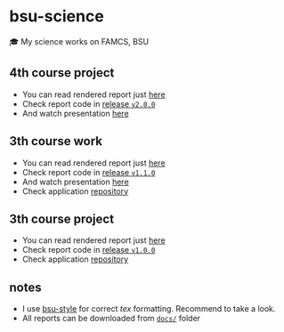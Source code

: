 # bsu-science

🎓 My science works on FAMCS, BSU

## 4th course project

* You can read rendered report just
  [here](https://drapegnik.github.io/bsu-science/4th_course_work.pdf)
* Check report code in
  [release `v2.0.0`](https://github.com/Drapegnik/bsu-science/releases/tag/v2.0.0)
* And watch presentation
  [here](https://docs.google.com/presentation/d/e/2PACX-1vRFiTfkBQKGjRlOPysUdg21WhlLiT0j5QRBzsHCf-r8sDQl7aIjv2y03xTsnmNKBomY005vewqOjip5/pub?start=false&loop=false&delayms=3000)

## 3th course work

* You can read rendered report just
  [here](https://drapegnik.github.io/bsu-science/3th_course_work.pdf)
* Check report code in
  [release `v1.1.0`](https://github.com/Drapegnik/bsu-science/releases/tag/v1.1.0)
* And watch presentation
  [here](https://docs.google.com/presentation/d/161g6bRi6klaJ416lPPkY5j0UghrihfigWrKDQApp71c/pub?start=false&loop=false&delayms=3000)
* Check application [repository](https://github.com/lybros/appa)

## 3th course project

* You can read rendered report just
  [here](https://drapegnik.github.io/bsu-science/3th_course_project.pdf)
* Check report code in
  [release `v1.0.0`](https://github.com/Drapegnik/bsu-science/releases/tag/v1.0.0)
* Check application [repository](https://github.com/lybros/drone-vision)

## notes

* I use [bsu-style](https://github.com/bsutex/bsustyle) for correct _tex_ formatting. Recommend to
  take a look.
* All reports can be downloaded from
  [`docs/`](https://github.com/Drapegnik/bsu-science/tree/master/docs) folder
